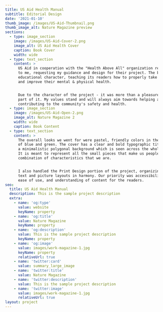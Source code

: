 ```yaml
---
title: US Aid Health Manual
subtitle: Editorial Design
date: '2021-01-10'
thumb_image: /images/US-Aid-Thumbnail.png
thumb_image_alt: Nature Magazine preview
sections:
  - type: image_section
    image: /images/US-Aid-Cover-2.png
    image_alt: US Aid Health Cover
    caption: Book Cover
    width: wide
  - type: text_section
    content: >
      US Aid in cooperation with the "Health Above All" organization reached out
      to me, requesting my guidance and design for their project. The book is of
      educational character, teaching its readers how to properly take care of,
      and improve their mental & physical health.


      Due to the character of the project - it was more than a pleasure to be a
      part of it. My values stand and will always aim towards helping and
      contributing to the community's safety and health.
  - type: image_section
    image: /images/US-Aid-Open-2.png
    image_alt: Nature Magazine 2
    width: wide
    caption: Book Content
  - type: text_section
    content: >
      The overall looks we went for were pastel, friendly colors in the shades
      of blue and green. The cover has a clear and bold typographic title, with
      a minimalistic polygonal background which is seen across the whole book.
      It is meant to represent all the small pieces that make us people from the
      combination of characteristics that we are.


      I also handled the Print Design portion of the project, organizing the
      text and picture layouts in harmony. Our priority was accessibility and
      ease of use, and understanding of content for the readers.
seo:
  title: US Aid Health Manual
  description: This is the sample project description
  extra:
    - name: 'og:type'
      value: website
      keyName: property
    - name: 'og:title'
      value: Nature Magazine
      keyName: property
    - name: 'og:description'
      value: This is the sample project description
      keyName: property
    - name: 'og:image'
      value: images/work-magazine-1.jpg
      keyName: property
      relativeUrl: true
    - name: 'twitter:card'
      value: summary_large_image
    - name: 'twitter:title'
      value: Nature Magazine
    - name: 'twitter:description'
      value: This is the sample project description
    - name: 'twitter:image'
      value: images/work-magazine-1.jpg
      relativeUrl: true
layout: project
---
```

